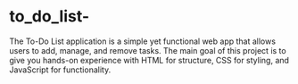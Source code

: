 # to_do_list-
The To-Do List application is a simple yet functional web app that allows users to add, manage, and remove tasks. The main goal of this project is to give you hands-on experience with HTML for structure, CSS for styling, and JavaScript for functionality. 
